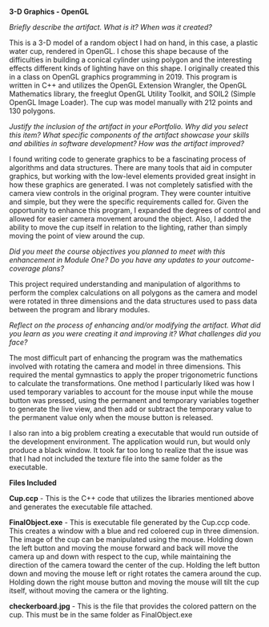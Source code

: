 **3-D Graphics - OpenGL**

*Briefly describe the artifact. What is it? When was it created?*

This is a 3-D model of a random object I had on hand, in this case, a plastic water cup, rendered in OpenGL.  I chose this shape because of the difficulties in building a conical cylinder using polygon and the interesting effects different kinds of lighting have on this shape.  I originally created this in a class on OpenGL graphics programming in 2019.  This program is written in C++ and utilizes the OpenGL Extension Wrangler, the OpenGL Mathematics library, the freeglut OpenGL Utility Toolkit, and SOIL2 (Simple OpenGL Image Loader).  The cup was model manually with 212 points and 130 polygons.

*Justify the inclusion of the artifact in your ePortfolio. Why did you select this item? What specific components of the artifact showcase your skills and abilities in software development? How was the artifact improved?*

I found writing code to generate graphics to be a fascinating process of algorithms and data structures.  There are many tools that aid in computer graphics, but working with the low-level elements provided great insight in how these graphics are generated.  I was not completely satisfied with the camera view controls in the original program. They were counter intuitive and simple, but they were the specific requirements called for.  Given the opportunity to enhance this program, I expanded the degrees of control and allowed for easier camera movement around the object.  Also, I added the ability to move the cup itself in relation to the lighting, rather than simply moving the point of view around the cup.

*Did you meet the course objectives you planned to meet with this enhancement in Module One? Do you have any updates to your outcome-coverage plans?*

This project required understanding and manipulation of algorithms to perform the complex calculations on all polygons as the camera and model were rotated in three dimensions and the data structures used to pass data between the program and library modules.

*Reflect on the process of enhancing and/or modifying the artifact. What did you learn as you were creating it and improving it? What challenges did you face?*

The most difficult part of enhancing the program was the mathematics involved with rotating the camera and model in three dimensions.  This required the mental gymnastics to apply the proper trigonometric functions to calculate the transformations.  One method I particularly liked was how I used temporary variables to account for the mouse input while the mouse button was pressed, using the permanent and temporary variables together to generate the live view, and then add or subtract the temporary value to the permanent value only when the mouse button is released.

I also ran into a big problem creating a executable that would run outside of the development environment. The application would run, but would only produce a black window.  It took far too long to realize that the issue was that I had not included the texture file into the same folder as the executable.

**Files Included**

**Cup.ccp** - This is the C++ code that utilizes the libraries mentioned above and generates the executable file attached.

**FinalObject.exe** - This is executable file generated by the Cup.ccp code.  This creates a window with a blue and red coloered cup in three dimension.  The image of the cup can be manipulated using the mouse. Holding down the left button and moving the mouse forward and back will move the camera up and down with respect to the cup, while maintaining the direction of the camera toward the center of the cup. Holding the left button down and moving the mouse left or right rotates the camera around the cup.  Holding down the right mouse button and moving the mouse will tilt the cup itself, without moving the camera or the lighting.

**checkerboard.jpg** - This is the file that provides the colored pattern on the cup.  This must be in the same folder as FinalObject.exe
